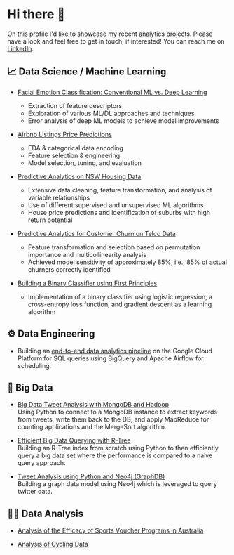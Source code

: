 # Hi there 👋
On this profile I'd like to showcase my recent analytics projects.
Please have a look and feel free to get in touch, if interested! You can reach me on [LinkedIn](https://www.linkedin.com/in/felix-rosenberger-1522761b3/).

## 📈 Data Science / Machine Learning
- [Facial Emotion Classification: Conventional ML vs. Deep Learning](https://github.com/felix-rosenberger/image-classification/tree/main)
  - Extraction of feature descriptors
  - Exploration of various ML/DL approaches and techniques
  - Error analysis of deep ML models to achieve model improvements

- [Airbnb Listings Price Predictions](https://github.com/felix-rosenberger/airbnb-price-prediction)
  - EDA & categorical data encoding
  - Feature selection & engineering
  - Model selection, tuning, and evaluation
 
- [Predictive Analytics on NSW Housing Data](https://github.com/felix-rosenberger/NSW-House-Price-Prediction.git)
  - Extensive data cleaning, feature transformation, and analysis of variable relationships
  - Use of different supervised and unsupervised ML algorithms
  - House price predictions and identification of suburbs with high return potential

- [Predictive Analytics for Customer Churn on Telco Data](https://github.com/felix-rosenberger/Data-Science-Portfolio/blob/main/README.md)
  - Feature transformation and selection based on permutation importance and multicollinearity analysis
  - Achieved model sensitivity of approximately 85%, i.e., 85% of actual churners correctly identified

- [Building a Binary Classifier using First Principles](https://github.com/felix-rosenberger/binary-classifier)
  - Implementation of a binary classifier using logistic regression, a cross-entropy loss function, and gradient descent as a learning algorithm

## ⚙️ Data Engineering
- Building an [end-to-end data analytics pipeline](https://github.com/felix-rosenberger/Data-Analytics-Pipeline) on the Google Cloud Platform for SQL queries using BigQuery and Apache Airflow for scheduling.

## 💾 Big Data
- [Big Data Tweet Analysis with MongoDB and Hadoop](https://github.com/felix-rosenberger/Tweet-Text-NLP-with-MapReduce.git) \
  Using Python to connect to a MongoDB instance to extract keywords from tweets, write them back to the DB, and apply MapReduce for counting applications and the MergeSort algorithm.

- [Efficient Big Data Querying with R-Tree](https://github.com/felix-rosenberger/R-Tree) \
  Building an R-Tree index from scratch using Python to then efficiently query a big data set where the performance is compared to a naive query approach.

- [Tweet Analysis using Python and Neo4j (GraphDB)](https://github.com/felix-rosenberger/Assignment-2-Python-and-GraphDB) \
  Building a graph data model using Neo4j which is leveraged to query twitter data.

## 👨‍💻 Data Analysis
- [Analysis of the Efficacy of Sports Voucher Programs in Australia](https://github.com/felix-rosenberger/Data-Science-Portfolio/blob/main/Portfolio%202.ipynb)

- [Analysis of Cycling Data](https://github.com/felix-rosenberger/Data-Science-Portfolio/blob/main/Portfolio%201.ipynb)


<!--
**felix-rosenberger/felix-rosenberger** is a ✨ _special_ ✨ repository because its `README.md` (this file) appears on your GitHub profile.

Here are some ideas to get you started:

- 🔭 I’m currently working on ...
- 🌱 I’m currently learning ...
- 👯 I’m looking to collaborate on ...
- 🤔 I’m looking for help with ...
- 💬 Ask me about ...
- 📫 How to reach me: ...
- 😄 Pronouns: ...
- ⚡ Fun fact: ...
-->

